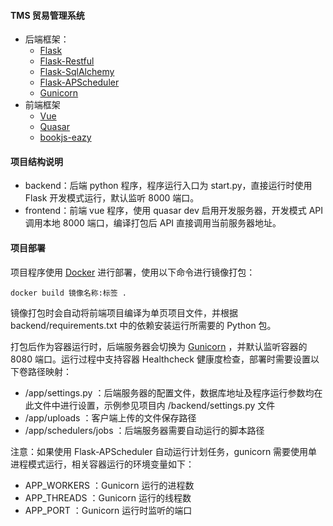 #### TMS 贸易管理系统

- 后端框架：
  - [Flask](https://flask.palletsprojects.com/en/2.0.x/)
  - [Flask-Restful](https://github.com/flask-restful/flask-restful)
  - [Flask-SqlAlchemy](https://flask-sqlalchemy.palletsprojects.com/en/2.x/)
  - [Flask-APScheduler](https://github.com/viniciuschiele/flask-apscheduler)
  - [Gunicorn](https://gunicorn.org/)
- 前端框架
  - [Vue](https://cn.vuejs.org/)
  - [Quasar](https://quasar.dev/)
  - [bookjs-eazy](https://github.com/wuxue107/bookjs-eazy)

#### 项目结构说明

- backend：后端 python 程序，程序运行入口为 start.py，直接运行时使用 Flask 开发模式运行，默认监听 8000 端口。
- frontend：前端 vue 程序，使用 quasar dev 启用开发服务器，开发模式 API 调用本地 8000 端口，编译打包后 API 直接调用当前服务器地址。

#### 项目部署

项目程序使用 [Docker](https://www.docker.com/) 进行部署，使用以下命令进行镜像打包：

```
docker build 镜像名称:标签 .
```

镜像打包时会自动将前端项目编译为单页项目文件，并根据 backend/requirements.txt 中的依赖安装运行所需要的 Python 包。

打包后作为容器运行时，后端服务器会切换为 [Gunicorn](https://gunicorn.org/) ，并默认监听容器的 8080 端口。运行过程中支持容器 Healthcheck 健康度检查，部署时需要设置以下卷路径映射：

- /app/settings.py ：后端服务器的配置文件，数据库地址及程序运行参数均在此文件中进行设置，示例参见项目内 /backend/settings.py 文件
- /app/uploads ：客户端上传的文件保存路径
- /app/schedulers/jobs ：后端服务器需要自动运行的脚本路径

注意：如果使用 Flask-APScheduler 自动运行计划任务，gunicorn 需要使用单进程模式运行，相关容器运行的环境变量如下：

- APP_WORKERS ：Gunicorn 运行的进程数
- APP_THREADS ：Gunicorn 运行的线程数
- APP_PORT ：Gunicorn 运行时监听的端口
